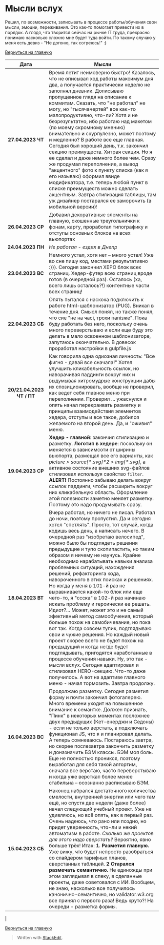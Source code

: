
# Мысли вслух
Решил, по возможности, записывать в процессе работы/обучения свои мысли, эмоции, переживания. Это как-то помогает привести их в порядок. А глядя, что творится сейчас на рынке IT труда, прекрасно понимаю насколько сложно мне будет туда войти. По такому случаю у меня есть девиз - "Не догоню, так согреюсь!"  :)

[Вернуться на главную](../Readme.md)

| Дата | Мысли  |
|--|--|
|<center>**27.04.2023 ЧТ**| Время летит неимоверно быстро! Казалось, что не описывал ход работы максимум дня два, а получается практически неделю не заполнял дневник. Дописываю пропущенное глядя на описание к коммитам. Сказать, что "не работал" не могу, но "тысячачертей" все как-то малопродуктивно, что-ли? Хотя и не безрезультатно, ибо работаю над макетом (по моему скромному мнению) внимательно и скурпулезно, может поэтому и медленно? В работе все еще главная. Сегодня был хороший день, т.к. закончил секцию преимуществ. Хитрая секция. Но я ее сделал и даже немного более чем. Сразу же продумал переполнение, а вывод "акцентного" фото к пункту списка (как я его называю) оформил ввиде модификатора, т.е. теперь любой пункт в списке преимуществ можно сделать акцентным. Завтра стилизация таблицы, там уж дизайнер постарался ее заморочить (в мобильной версии)!
|<center>**26.04.2023 СР**|Добавил декоративные элементы на главную, скошенные треугольнички к фонам, карту, проработал типографику и отступы основных блоков на всех вьюпортах|
|<center>**24.04.2023 ПН**|*Не работал - ездил в Днепр*|
|<center>**23.04.2023 ВС** | Немного устал, хотя нет – много устал! Уже во сне пишу код, местами результативно :))). Сегодня закончил ХЕРО блок всех страниц. Хедер-футер всех страниц вроде готов (в очередной раз). Осталось (ха, всего лишь осталось?!) контентные части всех страниц!  |
|<center>**22.04.2023 СБ** | Опять пытался с наскока подключить к работе html-шаблонизатор (PUG). Вникал в течение дня. Смысл понял, но также понял, что сие "не на часі, трохи папізже". Пока буду работать без него, поскольку очень много переверстываю и если еще буду это делать в мало освоенном шаблонизаторе, запутаюсь окончательно. В довесок проработал настройки в gulpfile.js |
|<center>**20/21.04.2023 ЧТ / ПТ** | Как говорила одна одиозная личность: "Все фигня - давай все сначала!" Хотел улучшить кликабельность ссылок, но наворачивая паддинги вокруг них и выдумывая хитромудрые конструкции дабы их спозиционировать, вообще не проверил, как ведет себя главное меню при переполнении. Проверил ... ужаснулся и опять начал перекраивать разметку и принципы взаимодействия элементов хедера, отступы и все такое, добился желаемого на второй день. Да, и "оживил" меню.  |
|<center>**19.04.2023 CР**| **Хедер - главной**: закончил стилизацию и разметку. **Логотип в хедере**: поскольку он меняется в зависимсоти от ширины вьюпорта, размещал все его варианты, как *picture > source[\*.svg]\*2 > img[\*.svg]*, а активное состояние внешних svg-файлов стилизовал используя свойство `filter`. **ALERT!** Постоянно забываю делать вокруг ссылок паддинги, чтобы  расширить вокруг них кликабельную область. Оформление этой полезности заметно меняет разметку. Поэтому это надо продумывать сразу.
|<center>**18.04.2023 ВТ**| Вчера работал, но ничего не писал. Работал до ночи, поэтому пропустил. Да и сегодня хотел "спетлять". Просто, тот случай, когда кодишь весь день, а написать нечего. В очередной раз "изобретаю велосипед", можно было бы подглядеть решения предыдущие и тупо скопипастить, но таким образом я ничему не научусь. Крайне необходимо нарабатывать навыки анализа проблемных ситуаций, нахождения решений, рефакторинга кода, навороченного в этих поисках и решениях. Но когда у меня в 101-й раз не выравнивается какой-то блок или еще чего-то, я "ссска" в 102-й раз начинаю искать проблему и героически ее решать. Идиот?... Может, может это и не самый эфективный метод самообучения, который больше похож на самобичевание, но пока вот так. Когда совсем тупик, подглядываю свои и чужие решения. Но каждый новый проект скорее всего не будет похож на предыдущий и когда негде будет подглядывать, пригодятся наработанные в процессе обучения навыки. Ну, это так - мысли вслух. Сегодня адаптировал и стилизовал HERO-секцию. Что-то даже получилось. А вот на адаптиве главного меню - начал тормозить. Завтра продолжу. |
|<center>**16.04.2023 ВС** | Продолжаю разметку. Сегодня разметил форму и почти закончил фотогалерею. Много времени уходит на повышенное внимание к семантке. Должен признать, "Пинк" в некоторых моментах посложнее двух предыдущих (Кет-енерджи и Седоны) - если не только верстать, а подключать функционал JS, что я и планировал делать. А теперь сомневаюсь. Постараюсь завтра, но скорее послезавтра закончить разметку и доназначить БЭМ классы. БЭМ моя боль. Еще не полностью проникся, поэтому выработал для себя такой алгортим, сначала все верстаю, часто переверстываю и когда уже версткап более менее стабильна – осознанно расписываю БЭМ.|
| <center>**15.04.2023 СБ** | Наконец набрался достаточного количества смелости, внутренней энергии или чего там ещё, но спустя две недели (даже более) начал следующий учебный проект. Уже не удивляюсь, но всё опять, как в первый раз. Очень надеюсь, что рано или поздно, но придет уверенность, что-ли и некий автоматизм в работе. *Сколько же проектов для этого надо сверстать?* Вероятно, явно больше трёх! Итак: **1. Разметил главную.**  Уже вижу, что будет непросто разобраться со слайдером тарифных планов, сверстанных таблицей. **2 Старался размечать семантично.** Не единожды при этом заглядывал в спеку, в сделанные проекты, даже советовался с ИИ. Вообщем, не знаю, насколько все получилось канонично-семантично, но validator.w3.org все принял с первого раза! Ведь круто?! На очереди - разметка формы.
|

[Вернуться на главную](../Readme.md)



> Written with [StackEdit](https://stackedit.io/).
